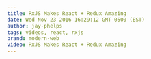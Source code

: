 ```yaml
---
title: RxJS Makes React + Redux Amazing
date: Wed Nov 23 2016 16:29:12 GMT-0500 (EST)
author: jay-phelps
tags: videos, react, rxjs
brand: modern-web
video: RxJS Makes React + Redux Amazing
---
```


